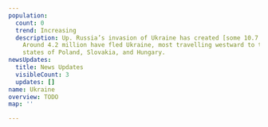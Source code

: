 ```yaml
---
population:
  count: 0
  trend: Increasing
  description: Up. Russia’s invasion of Ukraine has created [some 10.7 million refugees](https://data2.unhcr.org/en/situations/ukraine/location?secret=unhcrrestricted).
    Around 4.2 million have fled Ukraine, most travelling westward to the bordering
    states of Poland, Slovakia, and Hungary.
newsUpdates:
  title: News Updates
  visibleCount: 3
  updates: []
name: Ukraine
overview: TODO
map: ''

---
```

